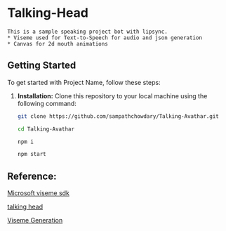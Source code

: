 # Talking-Head 

    This is a sample speaking project bot with lipsync. 
    * Viseme used for Text-to-Speech for audio and json generation
    * Canvas for 2d mouth animations

## Getting Started

To get started with Project Name, follow these steps:

1. **Installation:** Clone this repository to your local machine using the following command:

   ```bash
   git clone https://github.com/sampathchowdary/Talking-Avathar.git

   cd Talking-Avathar

   npm i

   npm start
    ```
## Reference:
[Microsoft viseme sdk](https://learn.microsoft.com/en-us/azure/ai-services/speech-service/how-to-speech-synthesis-viseme?tabs=visemeid&pivots=programming-language-javascript) <br />

[talking head](https://github.com/jetfontanilla/canvas-talking-head-model/tree/main) <br />

[Viseme Generation](https://learn.microsoft.com/en-us/azure/ai-services/speech-service/how-to-speech-synthesis-viseme?tabs=visemeid&pivots=programming-language-javascript#get-viseme-events-with-the-speech-sdk)

